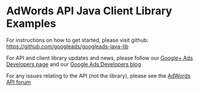 AdWords API Java Client Library Examples
========================================

For instructions on how to get started, please visit github: https://github.com/googleads/googleads-java-lib

For API and client library updates and news, please follow our [Google+ Ads Developers page](https://plus.google.com/+GoogleAdsDevelopers/posts) and our [Google Ads Developers blog](http://googleadsdeveloper.blogspot.com/) 

For any issues relating to the API (not the library), please see the [AdWords API forum](https://groups.google.com/forum/#!forum/adwords-api)
